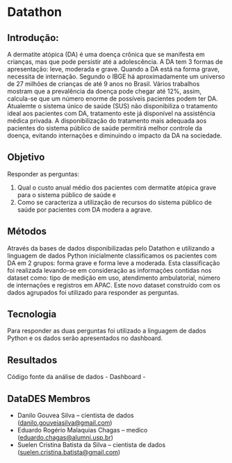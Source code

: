 # Datathon 

## Introdução:
A dermatite atópica (DA) é uma doença crônica que se manifesta em crianças, mas que pode persistir até a adolescência. A DA tem 3 formas de apresentação: leve, moderada e grave. Quando a DA está na forma grave, necessita de internação. Segundo o IBGE há  aproximadamente um universo de 27 milhões de crianças de até 9 anos no Brasil. Vários trabalhos mostram que a prevalência da doença pode chegar até 12%, assim, calcula-se que um número enorme de possíveis pacientes podem ter DA. Atualemte o sistema único de saúde (SUS) não disponibiliza o tratamento  ideal  aos pacientes com DA, tratamento este já disponível na assistência médica privada. A disponibilização do tratamento mais adequada aos pacientes do sistema público de saúde permitirá melhor controle da doença, evitando internações e diminuindo o impacto da DA na sociedade.

## Objetivo
Responder as perguntas: 
1. Qual o custo anual médio dos pacientes com dermatite atópica grave para o sistema público de saúde e 
2. Como se caracteriza a utilização de recursos do sistema público de saúde por pacientes com DA modera a agrave.

## Métodos
Através da bases de dados disponibilizadas pelo Datathon e utilizando a linguagem de dados Python inicialmente classificamos os pacientes com DA em 2 grupos: forma grave e forma leve a moderada. Esta classificação foi realizada levando-se em consideração as informações contidas nos dataset como: tipo de medição em uso, atendimento ambulatorial, número de internações e registros em APAC.
Este novo dataset construído com os dados agrupados foi utilizado para responder as perguntas.

## Tecnologia
Para responder  as duas perguntas foi utilizado a linguagem de dados Python e os dados serão apresentados no dashboard.  

## Resultados 

Código fonte da análise de dados - 
Dashboard - 

## DataDES Membros
* Danilo Gouvea Silva – cientista de dados (danilo.gouveiasilva@gmail.com)
* Eduardo Rogério Malaquias Chagas – medico (eduardo.chagas@alumni.usp.br)
* Suelen Cristina Batista da Silva – cientista de dados (suelen.cristina.batista@gmail.com)


